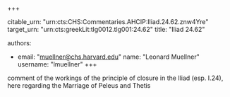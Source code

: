 +++


citable_urn: "urn:cts:CHS:Commentaries.AHCIP:Iliad.24.62.znw4Yre"
target_urn: "urn:cts:greekLit:tlg0012.tlg001:24.62"
title: "Iliad 24.62"

authors:
- email: "muellner@chs.harvard.edu"
  name: "Leonard Muellner"
  username: "lmuellner"
+++

<p>comment of the workings of the principle of closure in the Iliad (esp. I.24), here regarding the Marriage of Peleus and Thetis</p>